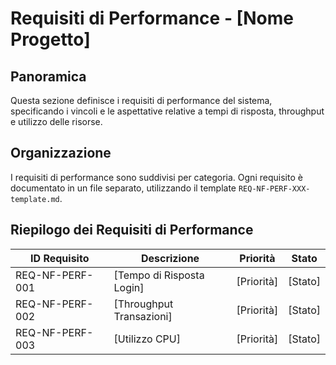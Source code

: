 # Requisiti di Performance - [Nome Progetto]

## Panoramica

Questa sezione definisce i requisiti di performance del sistema, specificando i vincoli e le aspettative relative a tempi di risposta, throughput e utilizzo delle risorse.

## Organizzazione

I requisiti di performance sono suddivisi per categoria. Ogni requisito è documentato in un file separato, utilizzando il template `REQ-NF-PERF-XXX-template.md`.

## Riepilogo dei Requisiti di Performance

| ID Requisito | Descrizione | Priorità | Stato |
|--------------|-------------|----------|-------|
| REQ-NF-PERF-001 | [Tempo di Risposta Login] | [Priorità] | [Stato] |
| REQ-NF-PERF-002 | [Throughput Transazioni] | [Priorità] | [Stato] |
| REQ-NF-PERF-003 | [Utilizzo CPU] | [Priorità] | [Stato] |
